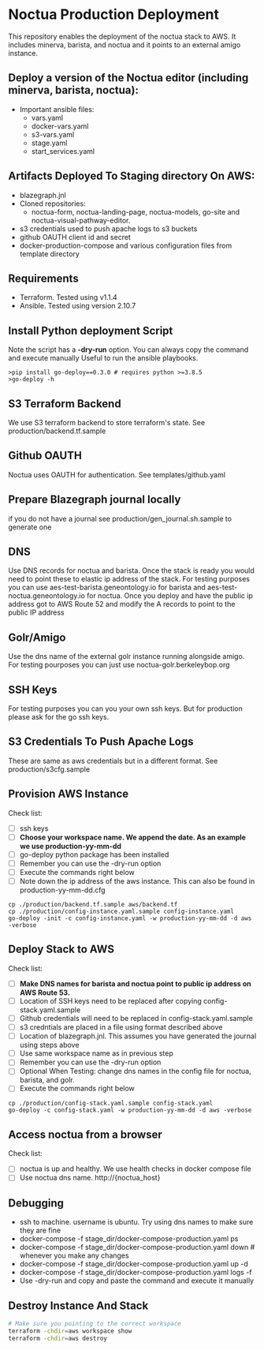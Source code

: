 # Noctua Production Deployment

This repository enables the deployment of the noctua stack to AWS. It includes 
minerva, barista, and noctua and it points to an external amigo instance.     

## Deploy a version of the Noctua editor (including minerva, barista, noctua):
  - Important ansible files:
    - vars.yaml
    - docker-vars.yaml
    - s3-vars.yaml
    - stage.yaml
    - start_services.yaml
  
## Artifacts Deployed To Staging directory On AWS:
  - blazegraph.jnl
  - Cloned repositories:
    - noctua-form, noctua-landing-page, noctua-models, go-site and noctua-visual-pathway-editor.
  - s3 credentials used to push apache logs to s3 buckets
  - github OAUTH client id and secret
  - docker-production-compose and various configuration files from template directory

## Requirements
- Terraform. Tested using v1.1.4
- Ansible. Tested using version 2.10.7

## Install Python deployment Script
Note the script has a <b>-dry-run</b> option. You can always copy the command and execute manually
Useful to run the ansible playbooks. 

```
>pip install go-deploy==0.3.0 # requires python >=3.8.5
>go-deploy -h
```

## S3 Terraform Backend

We use S3 terraform backend to store terraform's state. See production/backend.tf.sample

## Github OAUTH
Noctua uses OAUTH for authentication. See templates/github.yaml 

## Prepare Blazegraph journal locally

if you do not have a journal see production/gen_journal.sh.sample to generate one

## DNS 

Use DNS records for noctua and barista. Once the stack is ready you would need to point these to elastic ip address of the stack. For testing purposes you can use aes-test-barista.geneontology.io for barista and aes-test-noctua.geneontology.io for noctua. Once you deploy and have the public ip address got to AWS Route 52 and modify the A records to point to the public IP address

## Golr/Amigo
Use the dns name of the external golr instance running alongside amigo. For testing pourposes you can just use noctua-golr.berkeleybop.org 

## SSH Keys
For testing purposes you can you your own ssh keys. But for production please ask for the go ssh keys.

## S3 Credentials To Push Apache Logs 
These are same as aws credentials but in a different format. See production/s3cfg.sample 

## Provision AWS Instance

Check list:
- [ ] ssh keys
- [ ] <b>Choose your workspace name. We append the date. As an example we use production-yy-mm-dd</b>
- [ ] go-deploy python package has been installed
- [ ] Remember you can use the -dry-run option
- [ ] Execute the commands right below
- [ ] Note down the ip address of the aws instance. This can also be found in production-yy-mm-dd.cfg

```
cp ./production/backend.tf.sample aws/backend.tf
cp ./production/config-instance.yaml.sample config-instance.yaml
go-deploy -init -c config-instance.yaml -w production-yy-mm-dd -d aws -verbose

```

## Deploy Stack to AWS

Check list:
- [ ] <b>Make DNS names for barista and noctua point to public ip address on AWS Route 53.</b> 
- [ ] Location of SSH keys need to be replaced after copying config-stack.yaml.sample
- [ ] Github credentials will need to be replaced in config-stack.yaml.sample
- [ ] s3 credntials are placed in a file using format described above
- [ ] Location of blazegraph.jnl. This assumes you have generated the journal using steps above
- [ ] Use same workspace name as in previous step
- [ ] Remember you can use the -dry-run option
- [ ] Optional When Testing: change dns names in the config file for noctua, barista, and golr. 
- [ ] Execute the commands right below

```
cp ./production/config-stack.yaml.sample config-stack.yaml
go-deploy -c config-stack.yaml -w production-yy-mm-dd -d aws -verbose
```

## Access noctua from a browser

Check list:
- [ ] noctua is up and healthy. We use health checks in docker compose file
- [ ] Use noctua dns name. http://{noctua_host}

## Debugging

- ssh to machine. username is ubuntu. Try using dns names to make sure they are fine
- docker-compose -f stage_dir/docker-compose-production.yaml ps
- docker-compose -f stage_dir/docker-compose-production.yaml down # whenever you make any changes 
- docker-compose -f stage_dir/docker-compose-production.yaml up -d
- docker-compose -f stage_dir/docker-compose-production.yaml logs -f 
- Use -dry-run and copy and paste the command and execute it manually


## Destroy Instance And Stack

```sh
# Make sure you pointing to the correct workspace
terraform -chdir=aws workspace show
terraform -chdir=aws destroy
```
